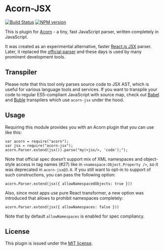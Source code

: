 Acorn-JSX
=========

[![Build Status](https://travis-ci.org/acornjs/acorn-jsx.svg?branch=master)](https://travis-ci.org/acornjs/acorn-jsx) [![NPM version](https://img.shields.io/npm/v/acorn-jsx.svg)](https://www.npmjs.org/package/acorn-jsx)

This is plugin for [Acorn](http://marijnhaverbeke.nl/acorn/) - a tiny, fast JavaScript parser, written completely in JavaScript.

It was created as an experimental alternative, faster [React.js JSX](http://facebook.github.io/react/docs/jsx-in-depth.html) parser. Later, it replaced the [official parser](https://github.com/facebookarchive/esprima) and these days is used by many prominent development tools.

Transpiler
----------

Please note that this tool only parses source code to JSX AST, which is useful for various language tools and services. If you want to transpile your code to regular ES5-compliant JavaScript with source map, check out [Babel](https://babeljs.io/) and [Buble](https://buble.surge.sh/) transpilers which use `acorn-jsx` under the hood.

Usage
-----

Requiring this module provides you with an Acorn plugin that you can use like this:

    var acorn = require("acorn");
    var jsx = require("acorn-jsx");
    acorn.Parser.extend(jsx()).parse("my(<jsx/>, 'code');");

Note that official spec doesn’t support mix of XML namespaces and object-style access in tag names (\#27) like in `<namespace:Object.Property />`, so it was deprecated in `acorn-jsx@3.0`. If you still want to opt-in to support of such constructions, you can pass the following option:

    acorn.Parser.extend(jsx({ allowNamespacedObjects: true }))

Also, since most apps use pure React transformer, a new option was introduced that allows to prohibit namespaces completely:

    acorn.Parser.extend(jsx({ allowNamespaces: false }))

Note that by default `allowNamespaces` is enabled for spec compliancy.

License
-------

This plugin is issued under the [MIT license](./LICENSE).
